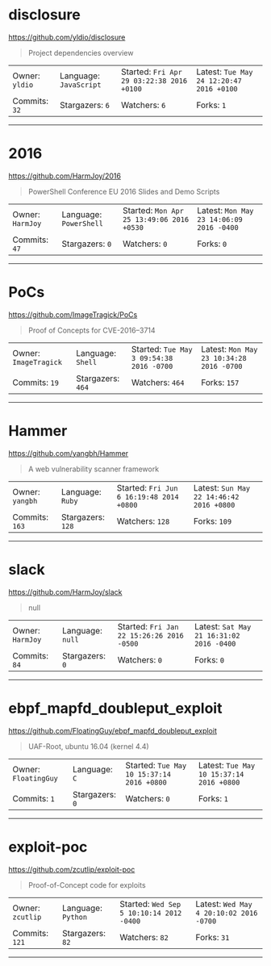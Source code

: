 # disclosure

https://github.com/yldio/disclosure
<blockquote>
Project dependencies overview
</blockquote>

<table>
<tr><td>Owner: <code>yldio</code></td>
    <td>Language: <code>JavaScript</code></td>
    <td>Started: <code>Fri Apr 29 03:22:38 2016 +0100</code></td>
    <td>Latest: <code>Tue May 24 12:20:47 2016 +0100</code></td></tr>
<tr><td>Commits: <code>32</code></td>
    <td>Stargazers: <code>6</code></td>
    <td>Watchers: <code>6</code></td>
    <td>Forks: <code>1</code></td></tr>
</table>

---

# 2016

https://github.com/HarmJoy/2016
<blockquote>
PowerShell Conference EU 2016 Slides and Demo Scripts
</blockquote>

<table>
<tr><td>Owner: <code>HarmJoy</code></td>
    <td>Language: <code>PowerShell</code></td>
    <td>Started: <code>Mon Apr 25 13:49:06 2016 +0530</code></td>
    <td>Latest: <code>Mon May 23 14:06:09 2016 -0400</code></td></tr>
<tr><td>Commits: <code>47</code></td>
    <td>Stargazers: <code>0</code></td>
    <td>Watchers: <code>0</code></td>
    <td>Forks: <code>0</code></td></tr>
</table>

---

# PoCs

https://github.com/ImageTragick/PoCs
<blockquote>
Proof of Concepts for CVE-2016–3714
</blockquote>

<table>
<tr><td>Owner: <code>ImageTragick</code></td>
    <td>Language: <code>Shell</code></td>
    <td>Started: <code>Tue May 3 09:54:38 2016 -0700</code></td>
    <td>Latest: <code>Mon May 23 10:34:28 2016 -0700</code></td></tr>
<tr><td>Commits: <code>19</code></td>
    <td>Stargazers: <code>464</code></td>
    <td>Watchers: <code>464</code></td>
    <td>Forks: <code>157</code></td></tr>
</table>

---

# Hammer

https://github.com/yangbh/Hammer
<blockquote>
A web vulnerability scanner framework
</blockquote>

<table>
<tr><td>Owner: <code>yangbh</code></td>
    <td>Language: <code>Ruby</code></td>
    <td>Started: <code>Fri Jun 6 16:19:48 2014 +0800</code></td>
    <td>Latest: <code>Sun May 22 14:46:42 2016 +0800</code></td></tr>
<tr><td>Commits: <code>163</code></td>
    <td>Stargazers: <code>128</code></td>
    <td>Watchers: <code>128</code></td>
    <td>Forks: <code>109</code></td></tr>
</table>

---

# slack

https://github.com/HarmJoy/slack
<blockquote>
null
</blockquote>

<table>
<tr><td>Owner: <code>HarmJoy</code></td>
    <td>Language: <code>null</code></td>
    <td>Started: <code>Fri Jan 22 15:26:26 2016 -0500</code></td>
    <td>Latest: <code>Sat May 21 16:31:02 2016 -0400</code></td></tr>
<tr><td>Commits: <code>84</code></td>
    <td>Stargazers: <code>0</code></td>
    <td>Watchers: <code>0</code></td>
    <td>Forks: <code>0</code></td></tr>
</table>

---

# ebpf_mapfd_doubleput_exploit

https://github.com/FloatingGuy/ebpf_mapfd_doubleput_exploit
<blockquote>
UAF-Root,  ubuntu 16.04 (kernel 4.4)
</blockquote>

<table>
<tr><td>Owner: <code>FloatingGuy</code></td>
    <td>Language: <code>C</code></td>
    <td>Started: <code>Tue May 10 15:37:14 2016 +0800</code></td>
    <td>Latest: <code>Tue May 10 15:37:14 2016 +0800</code></td></tr>
<tr><td>Commits: <code>1</code></td>
    <td>Stargazers: <code>0</code></td>
    <td>Watchers: <code>0</code></td>
    <td>Forks: <code>1</code></td></tr>
</table>

---

# exploit-poc

https://github.com/zcutlip/exploit-poc
<blockquote>
Proof-of-Concept code for exploits
</blockquote>

<table>
<tr><td>Owner: <code>zcutlip</code></td>
    <td>Language: <code>Python</code></td>
    <td>Started: <code>Wed Sep 5 10:10:14 2012 -0400</code></td>
    <td>Latest: <code>Wed May 4 20:10:02 2016 -0700</code></td></tr>
<tr><td>Commits: <code>121</code></td>
    <td>Stargazers: <code>82</code></td>
    <td>Watchers: <code>82</code></td>
    <td>Forks: <code>31</code></td></tr>
</table>

---

